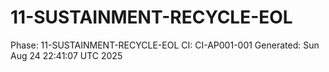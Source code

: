 # 11-SUSTAINMENT-RECYCLE-EOL
Phase: 11-SUSTAINMENT-RECYCLE-EOL
CI: CI-AP001-001
Generated: Sun Aug 24 22:41:07 UTC 2025
